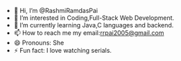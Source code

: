 - 👋 Hi, I’m @RashmiRamdasPai
- 👀 I’m interested in Coding,Full-Stack Web Development.
- 🌱 I’m currently learning Java,C languages and backend.
- 📫 How to reach me my email:rrpai2005@gmail.com
- 😄 Pronouns: She
- ⚡ Fun fact: I love watching serials.

<!---
RashmiRamdasPai/RashmiRamdasPai is a ✨ special ✨ repository because its `README.md` (this file) appears on your GitHub profile.
You can click the Preview link to take a look at your changes.
--->
